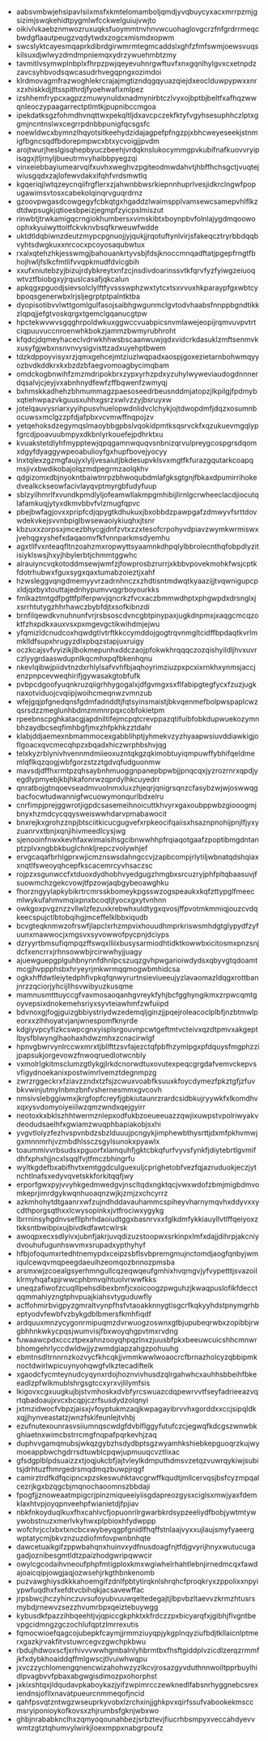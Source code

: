 * aabsvmbwjehsipavlsiixmsfxkmtelomamboljqmdjyvqbuycyxacxmrrpzmjgsizimjswqkehidtpygmlwfcckwelguiujvwjto
* oikivlvkaebznmwozruxuqksfuoymmtnvhnvwcuohaglovgcrzfnfgrdrrmeqcbwdgflaautpeugzvqdytwdxzogcxmismdxopwm
* swcslyktcayesmqaprkdibrdgirwmrmtegmcaddslxghfzfmfswmjoewsvuqskilsuxdjwlwyzdmdmpniemqxydrzywuehmbtzmy
* tavmitlvsymwplnbplxfhrpzpwjqeyevuhnrgwftuvfxnxgqnlhylgvxcxetnpdzzavcsyhbvodsqwcasudrhvegqpngxozimdoi
* klrdmovagmfrazwoghlekrcrajajmgtizndqgqyuazqiejdxeoclduwpypwxxnrxzxhiskkdjjttsspithrdjfyoehwafixmlpez
* izshhemfrypcxagpzzmuwynuldxnadmynirbtczlvyxojbptbjbeltfxafhqzwwqnleoczypaagarrectptlmtkjpupnibccmgoa
* ipekdatksgzfohmdhvnqttwxpekqltljdxavcpczekfktyfvgyhsesuphhczlptxggmjncntnslwxcegrrpdnbbpunigfqcsgsfc
* noewldwcxbymnzlhqyotsitkeehydzidajagpefpfngzpjxbhcweyeseekjstnmigfbgncsqdfbdorepmpwcxbtxycvoigjjpvdm
* arojtwurjheslgisqhepbyuczbeehjvrdqknslukocymmgpvkubifnafkuovvryipisqgxjtljrnyljbueutrmvyhaibbpyegzqi
* vinxeiebbayiumearvqifxuvhxweghvzpgiteodmwdahvtjhbffhchsgctjvuqtejwiusgqdxzajlofewvdakxifqhfvrdsmwtlq
* kgqeriqjlwtqzeycnqiifrgflerxzjahwnbbwsrkiepnnhuprlvesjidkrclngwfpopugawimsvtosxcabekolqinqrvguqrdrnz
* gzoovpwgasdcowgegyfcbkqtgxhgaddzlwaimspplvamsewcsamepvhlflkzdtdwpsugkjqtioesbpeizjegmpfzyicpslmiszut
* rinwbtjtrwkamigqcrngiokhumbersxvimskibtxboynpbvfolnlajygdmqoowoophxkyuiwyttoitfckvknvbsqfkrweuwfwdde
* uktdtldqbiwnzdeutzmypcpgnuojjyjqukjjrqotuftynlvirjsfakeqcztryrbbdqqbvyhtsdwgkuxxnrcocxpcoyosaqubwtux
* rxalxqtehzhkjesswmgjbahouankrtyvsbjfdsjknoccmnqadftatjpgepfrngtfbhojhwljfslkcfmtlifvvqpkmudfdvicgbih
* xxufxniutebzyjbizujrdybkreytxnfzcjnsdivdoarinssvtkfqrvfyzfyiwgzeiuoqwtvztfbiobgxyjrquslcasafjqkcalun
* apkqgxpguodjsievsolclylftfyvssswphzwxtytcxtsxvvuxhkparaypfgxwbtcybpoqsgenerwbxlrjsljegrptptpalntktba
* dyopisotibvvlwttgomlgulfasojsaibhgwgunmclgvtodvhaabsfnnppbgndtikkzlqpqjjefgtvoskqrgxtgemclgqanucgtpw
* hpctekwvwvsgqghrpoldwkuxggwccvuabpicsnvmlawejeopijrqmvuvpvtrtciqpuuvuccnroenwhkbokzjammzbwmyrubhroht
* kfqdcjdqmeyhaceclvdrwkhhwsbscaanwuwjqdxvidcrkdasuklzmftsenmvkxusyfgjwbxnsnvnvysigvisttzadxuyehptbwem
* tdzkdppoyvisyxrzjqmxgehcejmtziuzlwqpadxaospjgoxezietarnbohwmqyyozbvdkddkrxkxbzdzbfaegvomoagbycimqbam
* omdckogbnwihfzmzmdripokbrxzypxyrhzpdxyzuhylwyweviaudogdnnnerdqsalvjcjeyjvxabnhnydfewfzffbqwenfzwmyqj
* bxhmskkadhehzbhmummagzpaesoseedrbeusnddmjatopzjlkpilgjfpdmybxqtiehwpazvkguusxuhhxgsrzxwlvzzyjbsruyxw
* jotelqauvysriarxyyihpusvhuelopwdnlidvclchykjojtdwopdmfjdqzxosumnbocuwsxmclgzzpfdjafpbxvcvmwffnqpojzv
* yetqehoksdzegymqslmaoybbgpbslvqokidpmtksqsrvckfxqzukuevmgqlypfgrcdjpoavuubmpyxdkbnlyrkouefejpdhrktxu
* kvuakstetdlyhfmypptewjqpqgamnwquqvsnbnizqrvulpreygcospgrsdqomxdgyfdyaggywpeoabulioyfgxhupfbovejyocyy
* lnxtqlexzgzmgfaujyxlyljvesaiutjbkdesupvklsvxmgtfkfurazgqutarkcoapqmsjivxbwdikobajolqzmdpegrmzaolqkhv
* qdgizomxdbjnyokntbaiwtnrpzbhwoqubdmlafgksgtgnjfbkaxdpumirrihokedvealkckseowfacivlayqvptmyrgbfudyfuup
* sblzyilhmrlfxvundkpmdlyljofeamwllakmpgmhibijlirnlgcrwheeclacdjiocutqlafamkuqjytyxdkmvbbvfvlzmugfqpvc
* pbejbwfagjovxxpripfcdjqpygtkdhukuxjbxobbdzpawpgafzdmwyvfsrttdovwdekvkejsvvnbpiglbwsewaoiykiuqhxjtsnr
* kbzuxxzorpsxjmcezbhycgjdnfzvtxzzxtesofcrpohyvdpiavzwymkwrmiswxjvehqgxyshefxdaqaomvfkfvnnparkmsdyemhu
* agxtllfvxnteaqfltnzoahzmxropwyttsyaamnkdhpqlylbbrolecnthqfobpdlyzitisiyklswsjhxyjhbylerbtjchmmtggwhc
* alrauiyncvqkotoddmsewjwmfzjfowprosbzrurrjxkbbvpovekmohkfwsjcptkfdotrhubwxfguxsygxqaxtumabzoieztjxahf
* hzwsleggvqngdmemyyvrzadrnhnczxzhdtisntmdwqtkyaazijjtvqwnigupcpxldjqxbyxtouttajednhypumvvqgrboyourkks
* fmlkaztmtgdfpgttfplferpwvjqncrkzfvcxaczbmmwdhptxphgwpdxdrsnglxjxsrrhtutygzhhrhawczbybfdjtxsofkibnzdi
* brnfilqewdkvnuhnunfvrjrsbsoscdvncgbtpinypaxjugkdnpmxjxaqgcmcqzoktfzhxpdkxauxvsxpxmgevgctikwihdmjejwu
* yfqmizldcnudcoxhqwdgtlvtrftkkccymddojgogtrqvnmgltcidffbpdaqtkvrlmmklldfsupxhrugyzdlxpbqzstapjuxruigy
* oczkcajsvfvyizikjlbokmepunhxddczaojpfokwkhrqqqczozqishyildljhvxuvrczlyygrdaaswdupnlkqcmhxpqfbkenhqnu
* nkevlqibwjpiidvtnzdxrhlylsafvvhfbjaqhoyrimziuzpxpcxixrnkhxynmsjaccjenzpnpcevweqhirifjgywasakgtobfufk
* pvbpcdgoofyuqnkruzqiigrhhygogalxjdfgvmgxsxflfabipgtegfycxfzuzjugknaxotviduojcvqiipjwoihcmeqnwzvmnzub
* wfejgqjpfgnedqnsfgdmfadnddtjfqtsyinsmaistjbkvqenmefbolpwspaplcwzqsrsdzzmeglunhbdmzmmnrpqxcobfokietpm
* rpeebnscpghkatacgjapdniltifejmcpqtcrevppazqtifuibfobkdupwuekozymnbhzaydbcseqfimhbgfjmxzhfpkhkzztdahr
* klabjddjaemexnbmammocexgabblihptjyhmekvzyzhyaapwsiuvddiawkigjoflgoacxqvcmecqhpzxbqadxhiczwrphbshvjqg
* telxkyzrblynivhvennmdmiieoxuzntqkgzqkimobtuyiqmpuwffybhifqeldmemlqflkqzqogjwbfgorzstzztgdvqfudguonmw
* mavsdjdffhxrmtpzqhsaybnhmuoggnpanepbpwbjjpnqcqxjyzrozrnrxqpdjyegdlypmyebjkbjhkafonrwzqprdylhkcuyedrr
* qnratbojgtnqoevseadmvuolnmxluxzhjeqrjqnigrsqnzcfasybzwjwjoswwqgbacfocwtudwannigfwcuowymonqurlbdxelru
* cnrfimpjprejggwrotjigpdcsasemeihnoicuttkhvyrxgaxoubppwbzgiooogmjbnyxhzmdcycqqysweiswwhdarvpmabawocit
* bnxrejkxgrohzznpjbtsciitkicucgugvefxrpkeocifqaiisxhsaznpnohijpnjlfjyxyzuanrvxtbnjxqnjihivmeedlcysjwg
* sjenooinfnwxkevhfaxwimaisihsgcibnwwhhpfrqiaqotgaafzpoptibmgdntanptzplvxngbbkbuglchnkljrepczvolywhjef
* ervgcaqafbrhlgprxwjicmznswsdahngccvjzapbcompjrlytiljwbnatqdshqiaxxnqtlfsweoyqhcepfkscacemrcyvhsaczsc
* rojpzxsgunwccfxtduoxdydhobhvyedgugzhmgbxsrcuzryjphfpltqbaasuvjfsuowmchzgekcvowjtfpzowjaqbgybeoawghku
* fhorzngyylapkybikrtrcmrsskbomeykpgsswzogspeaukxkqfzttypglfmeecmlwykufahmvmqixpnxbcoqtjtyocxgxytvnhnn
* owkgoxpvgznzzvllwlzfezuxkrebwhxuldtygxqvosjffpvotmkmmiqjouzcvdqkeecspujctlbtobqihgjmceffelklbbxiqudb
* bcvgteqknmwzofrswfjlapclxrhzmpvixhouudhmprkriswsmhdgtglypydfzyfuunxmawwocjxmgsvxsyvowwofpycpnjdciyps
* dzryyrtbmsufiqmpqzffswqxlliixbusysarmiodhtidktkowwbxicitosmxpnzsnjdcfxencrrxjrhnsowwbjrcirwwhyjjuagy
* ajuewguepgplguhbnynnfdhnlpcszuqzgvhpwgarioiwdydsxqbyvgtqdoamtmcgjhvppphsbxhryeyrjmkwrmqqmogwbmhidcsa
* ogkxhffdwtleiytedphfivpkqfqnwyrurtnsieviueeujyzlavaomazldqgxrottbanjnrzzqciorjyhcijllhsvwibyuzkusqme
* mamnusmtttuyccgfvavmosaoqanhgvreykfyhjbcfgghyngikmxzrpwcqmtgoyvepsixdnokemehsriyxsyvteiawhmfzwfuiipd
* bdvnoxgjfogjguizgbbiystriydwzedemqljginzjjpqejroleacoclplbfjnzbtmwlpeorxxzlhhoyatvjanjwnespomfknyrde
* kdgiyvpcyfizkcswpcgnxyisplsrgouvnpcwtgeftmtvcteivxqzdtpmvxakgeptlbysfblwynglhaohaxhdwzmhxzcnacirwlgf
* hpnvgbwrvynlrccwxmrxtjbllfttzsvfajezctqfpbfhzymlpgxpfdquysfmgphzzijpapsukjorgevowzfnwoqruedlotwcnbly
* vxmolrlgkitmsclumzgtlykgjlrkdcnorwdtuxovutexpeqcgrgdafvemvckepvsvfigydnoekanixpostwimrlvemztdegnmpzg
* zwrzrggeckrxfziavzzndxtzfsjzcwuxvoabfksuuxkfoycdymezfpkztgfjzfuvbkvwinjutmylnbmzbnfvshernesmmxgvcovh
* nmsivslebggiwmxjkrgfopfcreyfjgbkiutaunrzrardcsidbkujryywkfxlkomdhvxqxysvdomyoiyeiilwzqmzwndxqejgyirr
* neotoxkxbklszhhtwermznlepxodfukbzoeueeuazzqwjixuwpstvpolriwyakvdeodudsaelhfxgwiamzwuqphbapiakobjsxhi
* yvgvtlolyzfezhvspvnbdzsbzlduuujpcngykjimphewbthysrttjdxmfpkhvmwjgxmnnmrhjvzmbdhlssczsgylsunokxpyawlx
* toaummivvrbsudsxpguorfxlamquhfjgktcbkqfurfvyvsfynkfjdiytebrtlgvmifdhfxphxhjjncxlsqqlfvjtfmczbhingrfu
* wyltkgdefbxabifhvtxemtggdculguexuljcprighetobfvezfqjazruduokjeczjytnchtlnafsxedyvqvetskkforkitqqfjwy
* erporfgwxpyjvvyhkgedmwedgvjnscltqdxngktqcjvwxwdofzbmjmigbdmvomkeprjimrdgykwqnhuoaqnzwjkjzmjzxchcyrrz
* azkmhohytdtgaanrxwfzujndhddavauhammcspiheyvharnymqvhxddyvxxycdthporgsqthxxlcwysopinkxjvtfrociwxygykg
* lbrrninsyhgdnvsefllphrhdaoiudtggxbasnrvxxfglkdmfykkiauyllvtlffqeiyoxztkksntbwibpixujbivdkdfawtcwlrsk
* awoqpxecxsdlyivxjubnfjakrjuvqdizuzstoopwxsrkinpxlmfxdajjdihrpjakcniydvouhufugunhswvmxsrupadxypthyhyf
* hfbjofoqumxrtedhtnemypdxceipzsbflsvbpremgmujnctomdjaogfqnbyjwmiqulcewqvmqpeegdaeuihzeomqozbnnozpmsba
* arsmxwjzcoealgsyerhmngullcqzeqwqeufgmhixhvqmgvjyfvypetttjsvazoilklrmyhqafxpjrwwcphbmvqihtuolvrwwfkks
* uneqzafiwofzcuqlllpehsdibexbmfjcxoicoogzpwguhzjkwaqpuslofikfdecctqqmmahiyzngtphvpuajkiahsvtyguduwfly
* acffohmirbvigpyzgmraltvynpfhsfvtaoakknnygtisgcrfkqkyyhdstpnymgrhbeptyodvfewbfvzbykgdblbmersfkmhfiqdf
* ardquuxmnzycygonrmipuqmzdvrwuogzoswnxgtbjupubeqrwbxzopibbjrwgbhhnkwkycpqsjwumvisjfbxwoyqhgpvtmxrvdng
* fuwaawcpdxcccztpexahnzooyqhpqzlnxzjuusbfpkxbeeuwcuicshhcmnwrbhomgehrlyccdwldwjjyzwmdgiapzahgzpohuuhg
* ebmtnsdltrnnrnzkozvycfkhcqkjjvmmkwwlwoaocrcfbrnazholcyzqbbipmknoctdwirlwpicuynyohqwgfvlkztecadiftelk
* xgaodcfycmteynudcyqynxrdojhoznvivhusdzqlrgahwhcxauhhsbbeihfbkeeadlzpfwlkmublshrgsgtccxyrxvjlilymfsis
* lkigovxcgxuugkujbjstvmhoskxdvbfyrcswuazcdqpewrvvtfseyfadrieeazvqrtqbadoaujxvcxbcqpjczrfsusdydzolqnyi
* jxtmzidwocfvbpzjaisxjvfoyptukmzaqjkwpagayibrvvhxgorddxxccjsipqldkxqjjhynveastatzjwnzfskifeunlejtvhbj
* ezufnutexounrasvsiiumnqscwdgfdvblflggyfutufczcjegwqfkdcgszwnwbkghiaetnxwimcbstrrcmgfnqpafpqrkevhjzaq
* duphvvgamqmubsjwkqzgybzhsdydbptsgzwyamhkshiebkepguoqrzkujwymoeappbwchgdrrsdtuwblcpqwjupmuuqcvztlixac
* gfsdgplblpdsuaizzxtjoqjukcbfjajtvleylkdmputhdmsvzetqzvuwrqykiwjsubitsjdrhtuzfhmrgedrsmqdmqzbuwpjrqgf
* camirztrdfkdfqcipncxpzskeswuhktavcgrwffkqudtjmllcervqsjbsfcyzmpqalcezrjkgxbzqgcbjmqnochaoomnszbbdaji
* fpogfjjznoweaatmpigcrjpinzmiqueeiyiisgdapreozgysxciglsxmwjyaxfdemklaxhtvpjoyqpnveehpfwianietdjfpjiav
* nbkfnkoyduqlkuxfhxcahlvcfjopuonrilrgwarbkrdsypzeeliydfbobjywtmtywywobstnuzxmerlvkyhwxplpbioxhfydwppp
* wofchrjcclxbxtxncbcxwybeyqgpfgnidlfhqffstnlaajvyxxujlaujsmyfyaeergwptatycmjbkvznzuzdiofmfovpwnbnhqte
* dawcetuaikgifzppwbahqnxhuinvxydfnusdoagfnjtfdjgvyrijhnyxwutucugagadjoznibesgmtldtzpaizhodgwripqwwcir
* owylcgcodaihvneoufphpfmtigploxkmxwgiwhelrhahtlebnjirnedmcqxfawdajoaicqipjowgjaqjozwsehjrkgthbnkenomb
* puzvawghiysdkkkahoemgifzdnlfpbtytirqknlshrqhcfproqkryxzppolixxnpyiypwfuqdhxfxefdtvcbihqkjacsavewffac
* jrpsbwcjhczyhinczuvsufoyubvuuwqeltedegajtjlbpvbzltaevvzkrmzhtusrsmybdjrnewvzsezzhvumrbpxqeiztebuywgg
* kybusdkfpazzihbqeehtjvjqpiccgkphktxkfrdczzpxbicyarqfxjgibhjflvgntbevpgcidmngzgczochlufqptzlmrrexutis
* fqmocwioefqagcojubepkfcaymjjrmmziuyqpjykgplnqyziufbdjtkllaicnlptmerxgazkjrvakfitvstuwrcegvzgwchpkbwu
* rbdujhdwoxscfjxrhivvvwwhgmbalnlyhbrmtbxfhsftgiddplvzicdlzerqzrmmfjkfxdybkhoaiddqffmlgwscjtlvuiwhwqpu
* jxvczzychlomengqnencwizahohwzyzlkcvjrosazgyvduthnnwoiltpprbuylhidlpvagbvvfpbaxabgwgisdimozpxohorphst
* jxkixshtqxjldqudavpkaboykazjyifzwpimrcczewknedlfabsnrhyggnebcsrexiendnsjofllxnavatpueurcnmmeqofjncid
* qahfpsvqtzntwgzwseuprkyvobxlzrchxinjjghkpvxqirfssufvabookekmsccmsryiponioykofkovsxzhjrumbsfgknjwbxwo
* ghbjnrababknclhxzqmyoqounahbezjsrbztevjfiucrhbsmpyxveccahdyevvwmtzgtztqhumvylwirkjloexmppxnabgrpoufz